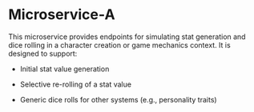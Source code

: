# Microservice-A
This microservice provides endpoints for simulating stat generation and dice rolling in a character creation or game mechanics context. 
It is designed to support:

- Initial stat value generation

- Selective re-rolling of a stat value

- Generic dice rolls for other systems (e.g., personality traits)


